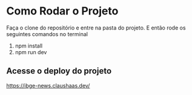 # Como Rodar o Projeto

Faça o clone do repositório e entre na pasta do projeto. E então rode os seguintes comandos no terminal

1. npm install
2. npm run dev

## Acesse o deploy do projeto

https://ibge-news.claushaas.dev/
